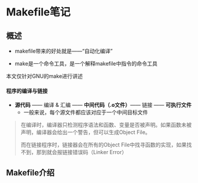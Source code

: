 # Makefile笔记

## 概述

- makefile带来的好处就是——“自动化编译”

- make是一个命令工具，是一个解释makefile中指令的命令工具

本文仅针对GNU的make进行讲述

#### 程序的编译与链接

- **源代码** —— 编译 & 汇编 —— **中间代码（.o文件）**—— 链接 —— **可执行文件**
  - 一般来说，每个源文件都应该对应于一个中间目标文件

> 在编译时，编译器只检测程序语法和函数、变量是否被声明。如果函数未被声明，编译器会给出一个警告，但可以生成Object File。
>
> 而在链接程序时，链接器会在所有的Object File中找寻函数的实现，如果找不到，那到就会报链接错误码（Linker Error）



## Makefile介绍

